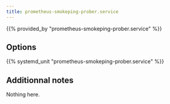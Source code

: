```yaml
---
title: prometheus-smokeping-prober.service
---
```


{{% provided_by "prometheus-smokeping-prober.service" %}}

## Options

{{% systemd_unit "prometheus-smokeping-prober.service" %}}

## Additionnal notes

Nothing here.